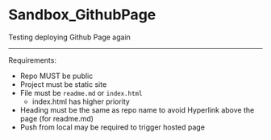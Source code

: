 # Sandbox_GithubPage

Testing deploying Github Page again

---

Requirements:

- Repo MUST be public
- Project must be static site
- File must be `readme.md` or `index.html`
  - index.html has higher priority
- Heading must be the same as repo name to avoid Hyperlink above the page (for readme.md)
- Push from local may be required to trigger hosted page
